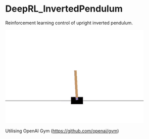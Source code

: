# DeepRL_InvertedPendulum
Reinforcement learning control of upright inverted pendulum. 

![alt text](https://github.com/V1cVan/DeepRL_InvertedPendulum/blob/main/Pendulum.gif)

Utilising OpenAI Gym (https://github.com/openai/gym)
